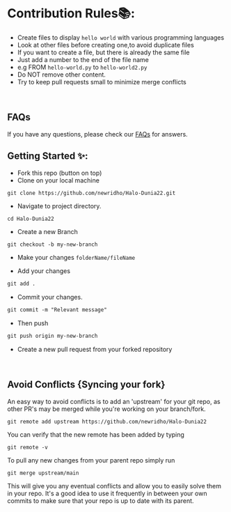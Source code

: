 # Contribution Rules📚:

- Create files to display `hello world` with various programming languages
- Look at other files before creating one,to avoid duplicate files
- If you want to create a file, but there is already the same file 
- Just add a number to the end of the file name
- e.g FROM `hello-world.py` to `hello-world2.py` 
- Do NOT remove other content.
- Try to keep pull requests small to minimize merge conflicts

<br>

## FAQs
If you have any questions, please check our [FAQs](faqs.md) for answers.

## Getting Started ✨:

- Fork this repo (button on top)
- Clone on your local machine

```terminal
git clone https://github.com/newridho/Halo-Dunia22.git
```
- Navigate to project directory.
```terminal
cd Halo-Dunia22
```

- Create a new Branch

```markdown
git checkout -b my-new-branch
```
- Make your changes `folderName/fileName`

- Add your changes
```markdown
git add .
```
- Commit your changes.

```markdown
git commit -m "Relevant message"
```
- Then push 
```markdown
git push origin my-new-branch
```


- Create a new pull request from your forked repository

<br>

## Avoid Conflicts {Syncing your fork}

An easy way to avoid conflicts is to add an 'upstream' for your git repo, as other PR's may be merged while you're working on your branch/fork.   

```terminal
git remote add upstream https://github.com/newridho/Halo-Dunia22
```

You can verify that the new remote has been added by typing
```terminal
git remote -v
```

To pull any new changes from your parent repo simply run
```terminal
git merge upstream/main
```

This will give you any eventual conflicts and allow you to easily solve them in your repo. It's a good idea to use it frequently in between your own commits to make sure that your repo is up to date with its parent.
